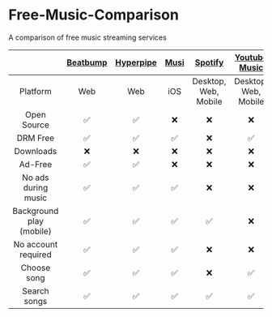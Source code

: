 # Free-Music-Comparison

A comparison of free music streaming services

| | [Beatbump](https://github.com/snuffyDev/Beatbump) | [Hyperpipe](https://codeberg.org/Hyperpipe/Hyperpipe) | [Musi](https://feelthemusi.com) | [Spotify](https://open.spotify.com) | [Youtube Music](https://music.youtube.com) | [Brave Playlist](https://brave.com/playlist) |
| :---: | :---: | :---: | :---: | :---: | :---: | :---: |
| Platform | Web | Web | iOS | Desktop, Web, Mobile | Desktop, Web, Mobile | iOS |
| Open Source | ✅ | ✅ | ❌ | ❌ | ❌ | ✅ |
| DRM Free | ✅ | ✅ | ✅ | ❌ | ✅ | ✅ |
| Downloads | ❌ | ❌ | ❌ | ❌ | ❌ | ✅ |
| Ad-Free | ✅ | ✅ | ❌ | ❌ | ❌ | ✅ |
| No ads during music | ✅ | ✅ | ✅ | ❌ | ❌ | ✅ |
| Background play (mobile) | ✅ | ✅ | ✅ | ✅ | ❌ | ✅ |
| No account required | ✅ | ✅ | ✅ | ❌ | ❌ | ✅ |
| Choose song | ✅ | ✅ | ✅ | ❌ | ✅ | ✅ |
| Search songs | ✅ | ✅ | ✅ | ✅ | ✅ | ❌ |
